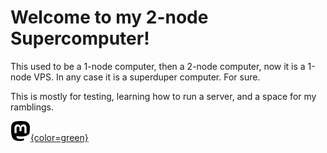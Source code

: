 # Welcome to my 2-node Supercomputer!

This used to be a 1-node computer, then a 2-node computer, now it is a 1-node
VPS. In any case it is a superduper computer. For sure.

This is mostly for testing, learning how to run a server, and a space for my
ramblings.

[![Henry on Mastodon](../assets/mastodon.svg "@hsgg@mastodon.social"){color=green}](https://mastodon.social/@hsgg)
